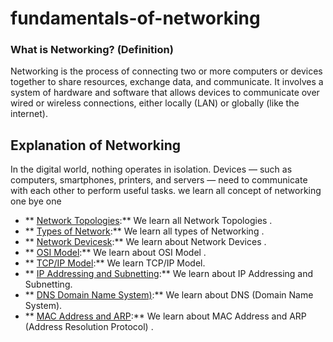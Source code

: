 # fundamentals-of-networking

### What is Networking? (Definition)
Networking is the process of connecting two or more computers or devices together to share resources, exchange data, and communicate. It involves a system of hardware and software that allows devices to communicate over wired or wireless connections, either locally (LAN) or globally (like the internet).

## Explanation of Networking
In the digital world, nothing operates in isolation. Devices — such as computers, smartphones, printers, and servers — need to communicate with each other to perform useful tasks.
we learn all concept of networking one bye one 

- ** [Network Topologies](https://github.com/sherazi1214/Network-Topologies/blob/main/README.md):** We learn all Network Topologies .
- ** [Types of Network](https://github.com/sherazi1214/Types-of-Network/blob/main/README.md):** We learn all types of  Networking  .
- ** [Network Devicesk](https://github.com/sherazi1214/Network-Devices/blob/main/README.md):** We learn about Network Devices  .
- ** [OSI Model](https://github.com/sherazi1214/OSI-Model/blob/main/README.md):** We learn about OSI Model  .
- ** [TCP/IP Model](https://github.com/sherazi1214/TCP-IP-Model/blob/main/README.md):** We learn TCP/IP Model.
- ** [IP Addressing and Subnetting](https://github.com/sherazi1214/IP-Addressing-and-Subnetting/blob/main/README.md):** We learn about IP Addressing and Subnetting.
-  ** [DNS Domain Name System)](https://github.com/sherazi1214/DNS-Domain-Name-System-/blob/main/README.md):** We learn about DNS (Domain Name System).
- ** [MAC Address and ARP]():** We learn about MAC Address and ARP (Address Resolution Protocol)  .
